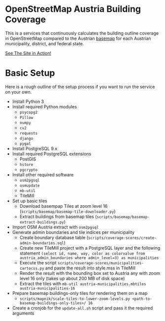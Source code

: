# OpenStreetMap Austria Building Coverage

This is a services that continuously calculates the building outline coverage in OpenStreetMap compared to the Austrian
[basemap](http://www.basemap.at) for each Austrian municipality, district, and federal state.

[See The Site in Action!](https://osm-austria-building-coverage.thomaskonrad.at/)

# Basic Setup

Here is a rough outline of the setup process if you want to run the service on your own.

 * Install Python 3
 * Install required Python modules
    * `psycopg2`
    * `Pillow`
    * `numpy`
    * `cv2`
    * `requests`
    * `django`
    * `pygal`
 * Install PostgreSQL 9.x
 * Install required PostgreSQL extensions
    * PostGIS
    * `hstore`
    * `pgcrypto`
 * Install other required software
    * `osm2pgsql`
    * `osmupdate`
    * `mb-util`
    * TileMill
 * Set up basic tiles
    * Download basempap Tiles at zoom level 16 (`scripts/basemap/basemap-tile-downloader.py`)
    * Extract buildings from basemap tiles (`scripts/basemap/basemap-extract-buildings.py`)
 * Import OSM Austria extract with `osm2pgsql`
 * Generate admin boundaries and tile indices per municipality
    * Create boundary database table (`scripts/coverage-scores/create-admin-boundaries.sql`)
    * Create new TileMill project with a PostgreSQL layer and the following statement `(select id, name, way, color as colorvalue from austria_admin_boundaries where admin_level=3) as municipalities`
    * Execute the script `scripts/coverage-scores/municipalities-cartocss.py` and paste the result into style.mss in TileMill
    * Render the result with the bounding box set to Austria any with zoom level 16 only (takes up about 200 MB of disk space)
    * Extract the tiles with `mb-util austria-municipalities.mbtiles austria-municipalities-16`
 * Prepare basemap buildings-only tiles for rendering them on a map
    * `scripts/mapnik/scale-tiles-to-lower-zoom-levels.py <path-to-basemap-buildings-only-tiles>/ 16`
 * Create a cronjob for the `update-all.sh` script and pass it the required arguments